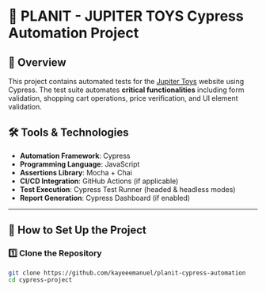 # 🌟 PLANIT - JUPITER TOYS Cypress Automation Project

## 📌 Overview
This project contains automated tests for the [Jupiter Toys](https://jupiter.cloud.planittesting.com/) website using Cypress. The test suite automates **critical functionalities** including form validation, shopping cart operations, price verification, and UI element validation.

## 🛠️ Tools & Technologies
- **Automation Framework**: Cypress
- **Programming Language**: JavaScript
- **Assertions Library**: Mocha + Chai
- **CI/CD Integration**: GitHub Actions (if applicable)
- **Test Execution**: Cypress Test Runner (headed & headless modes)
- **Report Generation**: Cypress Dashboard (if enabled)

---

## 🚀 How to Set Up the Project

### **1️⃣ Clone the Repository**
```sh
git clone https://github.com/kayeeemanuel/planit-cypress-automation
cd cypress-project
